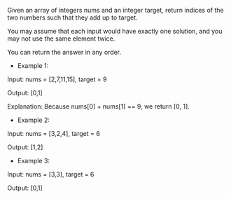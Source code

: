 Given an array of integers nums and an integer target, return indices of the two numbers such that they add up to target.

You may assume that each input would have exactly one solution, and you may not use the same element twice.

You can return the answer in any order.

 

- Example 1:

Input: nums = [2,7,11,15], target = 9

Output: [0,1]

Explanation: Because nums[0] + nums[1] == 9, we return [0, 1].


- Example 2:

Input: nums = [3,2,4], target = 6

Output: [1,2]


- Example 3:


Input: nums = [3,3], target = 6

Output: [0,1]
